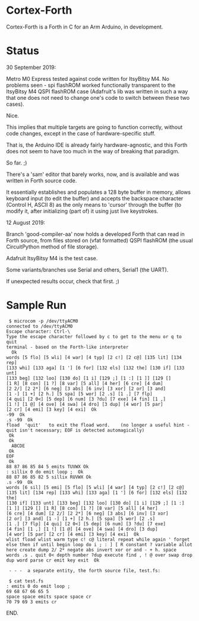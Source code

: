 Cortex-Forth
============

Cortex-Forth is a Forth in C for an Arm Arduino, in development.

Status
======

30 September 2019:

Metro M0 Express tested against code written for ItsyBitsy M4.
No problems seen - spi flashROM worked functionally transparent
to the ItsyBitsy M4 QSPI flashROM case (Adafruit's lib was written
in such a way that one does not need to change one's code to
switch between these two cases).

Nice.

This implies that multiple targets are going to function correctly,
without code changes, except in the case of hardware-specific stuff.

That is, the Arduino IDE is already fairly hardware-agnostic, and
this Forth does not seem to have too much in the way of breaking
that paradigm.

So far. ;)

There's a 'sam' editor that barely works, now, and is available and
was written in Forth source code.

It essentially establishes and populates a 128 byte buffer in memory,
allows keyboard input (to edit the buffer) and accepts the backspace
character (Control H, ASCII 8) as the only means to 'cursor' through
the buffer (to modify it, after initializing (part of) it using just
live keystrokes.


12 August 2019:

Branch 'good-compiler-aa' now holds a developed Forth that
can read in Forth source, from files stored on (vfat formatted)
QSPI flashROM (the usual CircuitPython method of file storage).

Adafruit ItsyBitsy M4 is the test case.

Some variants/branches use Serial and others, Serial1 (the UART).

If unexpected results occur, check that first. ;)

Sample Run
==========

```
 $ microcom -p /dev/ttyACM0
connected to /dev/ttyACM0
Escape character: Ctrl-\
Type the escape character followed by c to get to the menu or q to quit
terminal - based on the Forth-like interpreter
  Ok
words [5 flo] [5 wli] [4 war] [4 typ] [2 c!] [2 c@] [135 lit] [134 rep]
[133 whi] [133 aga] [1 '] [6 for] [132 els] [132 the] [130 if] [133 unt]
[133 beg] [132 loo] [130 do] [1 i] [129 ;] [1 :] [1 ]] [129 []
[1 R] [8 con] [1 ?] [8 var] [5 all] [4 her] [6 cre] [4 dum]
[2 2/] [2 2*] [6 neg] [3 abs] [6 inv] [3 xor] [2 or] [3 and]
[1 -] [1 +] [2 h.] [5 spa] [5 wor] [2 .s] [1 .] [7 flp]
[4 qui] [2 0<] [5 dep] [6 num] [3 ?du] [7 exe] [4 fin] [1 ,]
[1 !] [1 @] [4 ove] [4 swa] [4 dro] [3 dup] [4 wor] [5 par]
[2 cr] [4 emi] [3 key] [4 exi]  Ok
-99  Ok
.s -99  Ok
fload  'quit'   to exit the fload word.    (no longer a useful hint - quit isn't necessary; EOF is detected automagically)
 Ok
 Ok
  ABCDE
 Ok
EOF
 Ok
88 87 86 85 84 5 emits TUVWX Ok
: sillix 0 do emit loop ;  Ok
88 87 86 85 82 5 sillix RUVWX Ok
.s -99  Ok
words [6 sil] [5 emi] [5 flo] [5 wli] [4 war] [4 typ] [2 c!] [2 c@]
[135 lit] [134 rep] [133 whi] [133 aga] [1 '] [6 for] [132 els] [132 the]
[130 if] [133 unt] [133 beg] [132 loo] [130 do] [1 i] [129 ;] [1 :]
[1 ]] [129 [] [1 R] [8 con] [1 ?] [8 var] [5 all] [4 her]
[6 cre] [4 dum] [2 2/] [2 2*] [6 neg] [3 abs] [6 inv] [3 xor]
[2 or] [3 and] [1 -] [1 +] [2 h.] [5 spa] [5 wor] [2 .s]
[1 .] [7 flp] [4 qui] [2 0<] [5 dep] [6 num] [3 ?du] [7 exe]
[4 fin] [1 ,] [1 !] [1 @] [4 ove] [4 swa] [4 dro] [3 dup]
[4 wor] [5 par] [2 cr] [4 emi] [3 key] [4 exi]  Ok
wlist fload wlist warm type c! c@ literal repeat while again ' forget
else then if until begin loop do i ; : ] [ R constant ? variable allot
here create dump 2/ 2* negate abs invert xor or and - + h. space
words .s . quit 0< depth number ?dup execute find , ! @ over swap drop
dup word parse cr emit key exit  Ok

 - - -  a separate entity, the forth source file, test.fs:

 $ cat test.fs
: emits 0 do emit loop ;
69 68 67 66 65 5
space space emits space space cr
70 79 69 3 emits cr

```
END.
